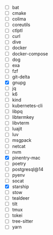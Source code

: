 - [ ] bat
- [ ] cmake
- [ ] colima
- [ ] coreutils
- [ ] ctlptl
- [ ] curl
- [ ] dive
- [ ] docker
- [ ] docker-compose
- [ ] dog
- [ ] exa
- [ ] fzf
- [ ] git-delta
- [x] gnupg
- [ ] jq
- [ ] k6
- [ ] kind
- [ ] kubernetes-cli
- [ ] libpq
- [ ] libtermkey
- [ ] libvterm
- [ ] luajit
- [ ] luv
- [ ] msgpack
- [ ] netcat
- [ ] nvm
- [x] pinentry-mac
- [ ] poetry
- [ ] postgresql@14
- [ ] pyenv
- [ ] socat
- [x] starship
- [ ] stow
- [ ] tealdeer
- [ ] tilt
- [ ] tmux
- [ ] tokei
- [ ] tree-sitter
- [ ] yarn
